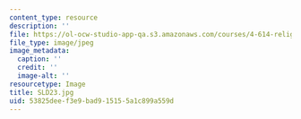 ```yaml
---
content_type: resource
description: ''
file: https://ol-ocw-studio-app-qa.s3.amazonaws.com/courses/4-614-religious-architecture-and-islamic-cultures-fall-2002/53825deef3e9bad915155a1c899a559d_SLD23.jpg
file_type: image/jpeg
image_metadata:
  caption: ''
  credit: ''
  image-alt: ''
resourcetype: Image
title: SLD23.jpg
uid: 53825dee-f3e9-bad9-1515-5a1c899a559d
---
```

